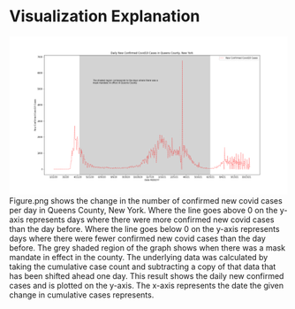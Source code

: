 # Visualization Explanation 
![Figure.png](figure.png)
Figure.png shows the change in the number of confirmed new covid cases per day in Queens County, New York. Where the line goes above 0 on the y-axis represents days where there were more confirmed new covid cases than the day before. Where the line goes below 0 on the y-axis represents days where there were fewer confirmed new covid cases than the day before. The grey shaded region of the graph shows when there was a mask mandate in effect in the county. The underlying data was calculated by taking the cumulative case count and subtracting a copy of that data that has been shifted ahead one day. This result shows the daily new confirmed cases and is plotted on the y-axis. The x-axis represents the date the given change in cumulative cases represents.
